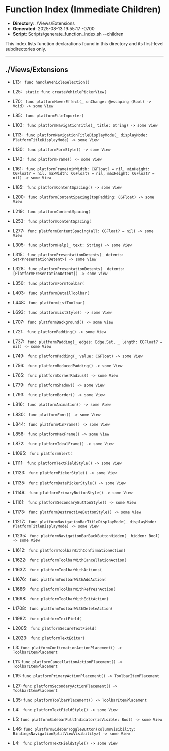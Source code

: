 # Function Index (Immediate Children)

- **Directory**: ./Views/Extensions
- **Generated**: 2025-08-13 19:55:17 -0700
- **Script**: Scripts/generate_function_index.sh --children

This index lists function declarations found in this directory and its first-level subdirectories only.

---

## ./Views/Extensions
- L13: ` func handleVehicleSelection()`
- L25: ` static func createVehiclePickerView(`
- L70: ` func platformHoverEffect(_ onChange: @escaping (Bool) -> Void) -> some View`
- L85: ` func platformFileImporter(`
- L103: ` func platformNavigationTitle(_ title: String) -> some View`
- L113: ` func platformNavigationTitleDisplayMode(_ displayMode: PlatformTitleDisplayMode) -> some View`
- L130: ` func platformFormStyle() -> some View`
- L142: ` func platformFrame() -> some View`
- L161: ` func platformFrame(minWidth: CGFloat? = nil, minHeight: CGFloat? = nil, maxWidth: CGFloat? = nil, maxHeight: CGFloat? = nil) -> some View`
- L185: ` func platformContentSpacing() -> some View`
- L200: ` func platformContentSpacing(topPadding: CGFloat) -> some View`
- L219: ` func platformContentSpacing(`
- L253: ` func platformContentSpacing(`
- L277: ` func platformContentSpacing(all: CGFloat? = nil) -> some View`
- L305: ` func platformHelp(_ text: String) -> some View`
- L315: ` func platformPresentationDetents(_ detents: Set<PresentationDetent>) -> some View`
- L328: ` func platformPresentationDetents(_ detents: [PlatformPresentationDetent]) -> some View`
- L350: ` func platformFormToolbar(`
- L403: ` func platformDetailToolbar(`
- L448: ` func platformListToolbar(`
- L693: ` func platformListStyle() -> some View`
- L707: ` func platformBackground() -> some View`
- L721: ` func platformPadding() -> some View`
- L737: ` func platformPadding(_ edges: Edge.Set, _ length: CGFloat? = nil) -> some View`
- L749: ` func platformPadding(_ value: CGFloat) -> some View`
- L756: ` func platformReducedPadding() -> some View`
- L765: ` func platformCornerRadius() -> some View`
- L779: ` func platformShadow() -> some View`
- L793: ` func platformBorder() -> some View`
- L816: ` func platformAnimation() -> some View`
- L830: ` func platformFont() -> some View`
- L844: ` func platformMinFrame() -> some View`
- L858: ` func platformMaxFrame() -> some View`
- L872: ` func platformIdealFrame() -> some View`
- L1095: ` func platformAlert(`
- L1111: ` func platformTextFieldStyle() -> some View`
- L1123: ` func platformPickerStyle() -> some View`
- L1135: ` func platformDatePickerStyle() -> some View`
- L1149: ` func platformPrimaryButtonStyle() -> some View`
- L1161: ` func platformSecondaryButtonStyle() -> some View`
- L1173: ` func platformDestructiveButtonStyle() -> some View`
- L1217: ` func platformNavigationBarTitleDisplayMode(_ displayMode: PlatformTitleDisplayMode) -> some View`
- L1235: ` func platformNavigationBarBackButtonHidden(_ hidden: Bool) -> some View`
- L1612: ` func platformToolbarWithConfirmationAction(`
- L1622: ` func platformToolbarWithCancellationAction(`
- L1632: ` func platformToolbarWithActions(`
- L1676: ` func platformToolbarWithAddAction(`
- L1686: ` func platformToolbarWithRefreshAction(`
- L1698: ` func platformToolbarWithEditAction(`
- L1708: ` func platformToolbarWithDeleteAction(`

- L1982: ` func platformTextField(`
- L2005: ` func platformSecureTextField(`
- L2023: ` func platformTextEditor(`
- L3: `func platformConfirmationActionPlacement() -> ToolbarItemPlacement`
- L11: `func platformCancellationActionPlacement() -> ToolbarItemPlacement`
- L19: `func platformPrimaryActionPlacement() -> ToolbarItemPlacement`
- L27: `func platformSecondaryActionPlacement() -> ToolbarItemPlacement`
- L35: `func platformToolbarPlacement() -> ToolbarItemPlacement`
- L4: ` func platformTextFieldStyle() -> some View`
- L5: `func platformSidebarPullIndicator(isVisible: Bool) -> some View`
- L46: `func platformSidebarToggleButton(columnVisibility: Binding<NavigationSplitViewVisibility>) -> some View`
- L4: ` func platformTextFieldStyle() -> some View`


